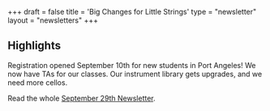 +++ 
draft = false 
title = 'Big Changes for Little Strings' 
type =  "newsletter" 
layout = "newsletters" 
+++ 
## Highlights

Registration opened September 10th for new students in Port Angeles! We now have TAs for our classes.  Our instrument library gets upgrades, and we need more cellos.

Read the whole [September 29th Newsletter](https://l.facebook.com/l.php?u=https%3A%2F%2Fsh1.sendinblue.com%2F3gab0t7w41xpfe.html%3Ft%3D1759192889866%26fbclid%3DIwZXh0bgNhZW0CMTEAAR4cj0OXGDZ0Wm_sViDuHiVKHOGRuYSG4H9FegardvMVKKDgES-wlF92beIu7A_aem_wtJbapyGozBXCEH4VM_7SA&h=AT0hR7PpYyYk-kzsr1gzs0sEqkWKxVLH56s0R_wkkdvqqfhIZMtPkisQghwYAHyiEaRHuEucNq615hxClgNJXS2ziH8VNSeIpiExaw0bF4s49ueNvKgT9Z_zhxRKtuwXUbbZ&__tn__=%2CmH-R&c[0]=AT0p7jTDE55t0EzEafjfDG9K6ExPduKMaGSlxdRxz5zu2MMjpjbXrxE_xUDTY7mfmHqhjvPhYLrLGIHs7diDwNUDrCQqQX4oZiXGPKSW-vnnBFl1r9IVOBaH1DEic7SXLkblTHqVhyYmH0oShUHgS15rIOR8wmvJsrpiSYWOXdgJzRp_CKBZRs0VOAMHMdxIg7oI1UGLqgbKPE7Wd4k-EAho).
